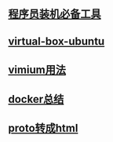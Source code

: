 ## [程序员装机必备工具](./small-tool)

## [virtual-box-ubuntu](./virtual-box-ubuntu)

## [vimium用法](./vimium)

## [docker总结](./docker)

## [proto转成html](./prototohtml)
